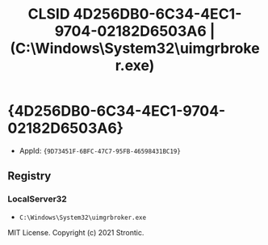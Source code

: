 ﻿---
title: "CLSID 4D256DB0-6C34-4EC1-9704-02182D6503A6 | (C:\\Windows\\System32\\uimgrbroker.exe)"
excerpt: What is COM-Object CLSID 4D256DB0-6C34-4EC1-9704-02182D6503A6?
---

# {4D256DB0-6C34-4EC1-9704-02182D6503A6}

* AppId: `{9D73451F-6BFC-47C7-95FB-46598431BC19}`

## Registry


### LocalServer32

* `C:\Windows\System32\uimgrbroker.exe`

MIT License. Copyright (c) 2021 Strontic.


